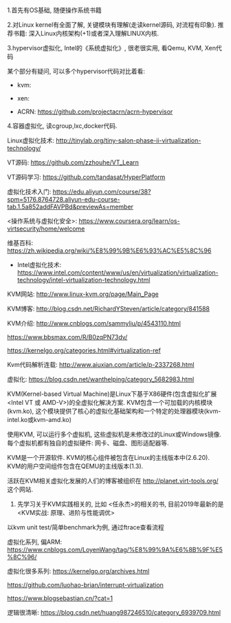 1.首先有OS基础, 随便操作系统书籍

2.对Linux kernel有全面了解, 关键模块有理解(走读kernel源码, 对流程有印象). 推荐书籍: 深入Linux内核架构(+1)或者深入理解LINUX内核. 

3.hypervisor虚拟化, Intel的《系统虚拟化》, 很老很实用, 看Qemu, KVM, Xen代码

某个部分有疑问, 可以多个hypervisor代码对比着看:

* kvm: 

* xen: 

* ACRN: https://github.com/projectacrn/acrn-hypervisor

4.容器虚拟化, 读cgroup,lxc,docker代码. 

Linux虚拟化技术: http://tinylab.org/tiny-salon-phase-ii-virtualization-technology/

VT源码: https://github.com/zzhouhe/VT_Learn

VT源码学习: https://github.com/tandasat/HyperPlatform

虚拟化技术入门: https://edu.aliyun.com/course/38?spm=5176.8764728.aliyun-edu-course-tab.1.5a852addFAVPBd&previewAs=member

<操作系统与虚拟化安全>: https://www.coursera.org/learn/os-virtsecurity/home/welcome

维基百科: https://zh.wikipedia.org/wiki/%E8%99%9B%E6%93%AC%E5%8C%96

- Intel虚拟化技术: https://www.intel.com/content/www/us/en/virtualization/virtualization-technology/intel-virtualization-technology.html


KVM网站: http://www.linux-kvm.org/page/Main_Page

KVM博客: http://blog.csdn.net/RichardYSteven/article/category/841588


KVM介绍: http://www.cnblogs.com/sammyliu/p/4543110.html

https://www.bbsmax.com/R/B0zqPN73dv/


https://kernelgo.org/categories.html#virtualization-ref


Kvm代码解析连载: http://www.aiuxian.com/article/p-2337268.html

虚拟化: https://blog.csdn.net/wanthelping/category_5682983.html

KVM(Kernel-based Virtual Machine)是Linux下基于X86硬件(包含虚拟化扩展<Intel VT 或 AMD-V>)的全虚拟化解决方案. KVM包含一个可加载的内核模块(kvm.ko), 这个模块提供了核心的虚拟化基础架构和一个特定的处理器模块(kvm-intel.ko或kvm-amd.ko)

使用KVM, 可以运行多个虚拟机, 这些虚拟机是未修改过的Linux或Windows镜像. 每个虚拟机都有独自的虚拟硬件: 网卡、磁盘、图形适配器等. 

KVM是一个开源软件. KVM的核心组件被包含在Linux的主线版本中(2.6.20). KVM的用户空间组件包含在QEMU的主线版本(1.3). 

活跃在KVM相关虚拟化发展的人们的博客被组织在 http://planet.virt-tools.org/ 这个网站. 

1. 先学习关于KVM实践相关的, 比如 <任永杰>的相关的书, 目前2019年最新的是<KVM实战: 原理、进阶与性能调优>



以kvm unit test/简单benchmark为例, 通过ftrace查看流程

虚拟化系列, 偏ARM: https://www.cnblogs.com/LoyenWang/tag/%E8%99%9A%E6%8B%9F%E5%8C%96/

虚拟化很多系列: https://kernelgo.org/archives.html

https://github.com/luohao-brian/interrupt-virtualization

https://www.blogsebastian.cn/?cat=1

逻辑很清晰: https://blog.csdn.net/huang987246510/category_6939709.html